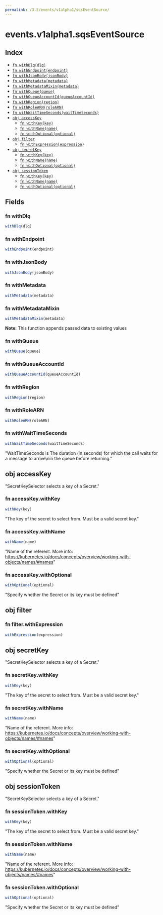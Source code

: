 ```yaml
---
permalink: /3.5/events/v1alpha1/sqsEventSource/
---
```


# events.v1alpha1.sqsEventSource



## Index

* [`fn withDlq(dlq)`](#fn-withdlq)
* [`fn withEndpoint(endpoint)`](#fn-withendpoint)
* [`fn withJsonBody(jsonBody)`](#fn-withjsonbody)
* [`fn withMetadata(metadata)`](#fn-withmetadata)
* [`fn withMetadataMixin(metadata)`](#fn-withmetadatamixin)
* [`fn withQueue(queue)`](#fn-withqueue)
* [`fn withQueueAccountId(queueAccountId)`](#fn-withqueueaccountid)
* [`fn withRegion(region)`](#fn-withregion)
* [`fn withRoleARN(roleARN)`](#fn-withrolearn)
* [`fn withWaitTimeSeconds(waitTimeSeconds)`](#fn-withwaittimeseconds)
* [`obj accessKey`](#obj-accesskey)
  * [`fn withKey(key)`](#fn-accesskeywithkey)
  * [`fn withName(name)`](#fn-accesskeywithname)
  * [`fn withOptional(optional)`](#fn-accesskeywithoptional)
* [`obj filter`](#obj-filter)
  * [`fn withExpression(expression)`](#fn-filterwithexpression)
* [`obj secretKey`](#obj-secretkey)
  * [`fn withKey(key)`](#fn-secretkeywithkey)
  * [`fn withName(name)`](#fn-secretkeywithname)
  * [`fn withOptional(optional)`](#fn-secretkeywithoptional)
* [`obj sessionToken`](#obj-sessiontoken)
  * [`fn withKey(key)`](#fn-sessiontokenwithkey)
  * [`fn withName(name)`](#fn-sessiontokenwithname)
  * [`fn withOptional(optional)`](#fn-sessiontokenwithoptional)

## Fields

### fn withDlq

```ts
withDlq(dlq)
```



### fn withEndpoint

```ts
withEndpoint(endpoint)
```



### fn withJsonBody

```ts
withJsonBody(jsonBody)
```



### fn withMetadata

```ts
withMetadata(metadata)
```



### fn withMetadataMixin

```ts
withMetadataMixin(metadata)
```



**Note:** This function appends passed data to existing values

### fn withQueue

```ts
withQueue(queue)
```



### fn withQueueAccountId

```ts
withQueueAccountId(queueAccountId)
```



### fn withRegion

```ts
withRegion(region)
```



### fn withRoleARN

```ts
withRoleARN(roleARN)
```



### fn withWaitTimeSeconds

```ts
withWaitTimeSeconds(waitTimeSeconds)
```

"WaitTimeSeconds is The duration (in seconds) for which the call waits for a message to arrive\nin the queue before returning."

## obj accessKey

"SecretKeySelector selects a key of a Secret."

### fn accessKey.withKey

```ts
withKey(key)
```

"The key of the secret to select from.  Must be a valid secret key."

### fn accessKey.withName

```ts
withName(name)
```

"Name of the referent. More info: https://kubernetes.io/docs/concepts/overview/working-with-objects/names/#names"

### fn accessKey.withOptional

```ts
withOptional(optional)
```

"Specify whether the Secret or its key must be defined"

## obj filter



### fn filter.withExpression

```ts
withExpression(expression)
```



## obj secretKey

"SecretKeySelector selects a key of a Secret."

### fn secretKey.withKey

```ts
withKey(key)
```

"The key of the secret to select from.  Must be a valid secret key."

### fn secretKey.withName

```ts
withName(name)
```

"Name of the referent. More info: https://kubernetes.io/docs/concepts/overview/working-with-objects/names/#names"

### fn secretKey.withOptional

```ts
withOptional(optional)
```

"Specify whether the Secret or its key must be defined"

## obj sessionToken

"SecretKeySelector selects a key of a Secret."

### fn sessionToken.withKey

```ts
withKey(key)
```

"The key of the secret to select from.  Must be a valid secret key."

### fn sessionToken.withName

```ts
withName(name)
```

"Name of the referent. More info: https://kubernetes.io/docs/concepts/overview/working-with-objects/names/#names"

### fn sessionToken.withOptional

```ts
withOptional(optional)
```

"Specify whether the Secret or its key must be defined"